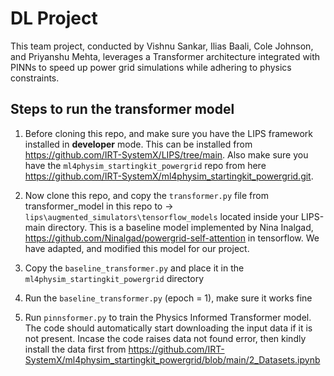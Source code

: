 # DL Project
This team project, conducted by Vishnu Sankar, Ilias Baali, Cole Johnson, and Priyanshu Mehta, leverages a Transformer architecture integrated with PINNs to speed up power grid simulations while adhering to physics constraints.

## Steps to run the transformer model
1. Before cloning this repo, and make sure you have the LIPS framework installed in **developer** mode. This can be installed from https://github.com/IRT-SystemX/LIPS/tree/main. Also make sure you have the `ml4physim_startingkit_powergrid` repo from here https://github.com/IRT-SystemX/ml4physim_startingkit_powergrid.git. 

2. Now clone this repo, and copy the `transformer.py` file from transformer_model in this repo to -> `lips\augmented_simulators\tensorflow_models` located inside your LIPS-main directory. This is a baseline model implemented by Nina Inalgad, https://github.com/Ninalgad/powergrid-self-attention in tensorflow. We have adapted, and modified this model for our project. 

3. Copy the `baseline_transformer.py` and place it in the  `ml4physim_startingkit_powergrid` directory

4. Run the `baseline_transformer.py` (epoch = 1), make sure it works fine

5. Run `pinnsformer.py` to train the Physics Informed Transformer model. The code should automatically start downloading the input data if it is not present. Incase the code raises data not found error, then kindly install the data first from https://github.com/IRT-SystemX/ml4physim_startingkit_powergrid/blob/main/2_Datasets.ipynb